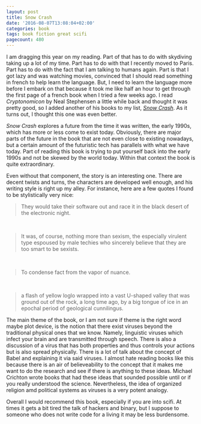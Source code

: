 ```yaml
---
layout: post
title: Snow Crash
date: '2016-08-07T13:08:04+02:00'
categories: book
tags: book fiction great scifi
pagecount: 480
---
```


I am dragging this year on my reading. Part of that has to do with skydiving taking up a lot
of my time. Part has to do with that I recently moved to Paris. Part has to do with the fact
that I am talking to humans again. Part is that I got lazy and was watching movies, convinced
that I should read something in french to help learn the language. But, I need to learn the
language more before I embark on that because it took me like half an hour to get through the
first page of a french book when I tried a few weeks ago. I read *Cryptonomicon* by Neal Stephensen
a little while back and thought it was pretty good, so I added another of his books to my list,
[*Snow Crash*][amazon-snow]. As it turns out, I thought this one was even better.

*Snow Crash* explores a future from the time it was written, the early 1990s, which has more or less
come to exist today. Obviously, there are major parts of the future in the book that are not even
close to existing nowadays, but a certain amount of the futuristic tech has parallels with what
we have today. Part of reading this book is trying to put yourself back into the early 1990s and
not be skewed by the world today. Within that context the book is quite extraordinary.

Even without that component, the story is an interesting one. There are decent twists and turns,
the characters are developed well enough, and his writing style is right up my alley. For instance,
here are a few quotes I found to be stylistically very nice:

> They would take their software out and race it in the black desert of the electronic night.

&nbsp;

> It was, of course, nothing more than sexism, the especially virulent type espoused by male
> techies who sincerely believe that they are too smart to be sexists.

&nbsp;

> To condense fact from the vapor of nuance.

&nbsp;

> a flash of yellow loglo wrapped into a vast U-shaped valley that was ground out of the rock,
> a long time ago, by a big tongue of ice in an epochal period of geological cunnilingus.

The main theme of the book, or I am not sure if theme is the right word maybe plot device, is the
notion that there exist viruses beyond the traditional physical ones that we know. Namely, linguistic
viruses which infect your brain and are transmitted through speech. There is also a discussion of a
virus that has both properties and thus controls your actions but is also spread physically. There
is a lot of talk about the concept of Babel and explaining it via said viruses. I almost hate
reading books like this because there is an air of believeability to the concept that it makes me
want to do the research and see if there is anything to these ideas. Michael Crichton wrote books
that had these ideas that sounded possible until or if you really understood the science. Nevertheless,
the idea of organized religion amd political systems as viruses is a very potent analogy.

Overall I would recommend this book, especially if you are into scifi. At times it gets a bit tired
the talk of hackers and binary, but I suppose to someone who does not write code for a living it may
be less burdensome. 


[amazon-snow]:      https://amzn.com/B000FBJCJE

